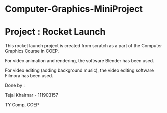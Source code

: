 # Computer-Graphics-MiniProject
# Project : Rocket Launch

This rocket launch project is created from scratch as a part of the Computer Graphics Course in COEP.

For video animation and rendering, the software Blender has been used.

For video editing (adding background music), the video editing software Filmora has been used.

Done by :

Tejal Khairnar - 111903157

TY Comp, COEP
